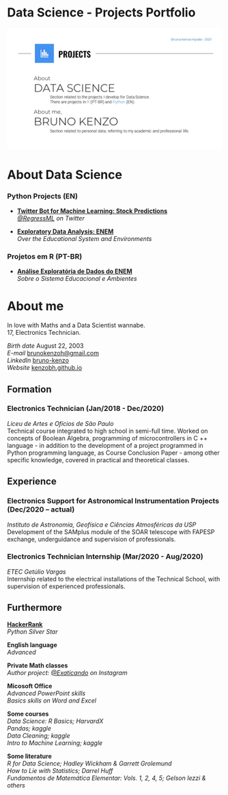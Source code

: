 # **Data Science - Projects Portfolio**

![](https://github.com/KenzoBH/Data-Science/blob/main/Images/github-main-wallpaper.jpg)

# **About Data Science**

### **Python Projects (EN)**
  - [**Twitter Bot for Machine Learning: Stock Predictions**](https://github.com/KenzoBH/Data-Science/tree/main/Twitter_ML)   
  *[@RegressML](https://twitter.com/RegressML) on Twitter*
  
  - [**Exploratory Data Analysis: ENEM**](https://github.com/KenzoBH/Data-Science/blob/main/ENEM_Python/ENEM_by_school_EDA_Python.ipynb)   
  *Over the Educational System and Environments*   
  
  

### **Projetos em R (PT-BR)**
  - [**Análise Exploratória de Dados do ENEM**](https://github.com/KenzoBH/Data-Science/blob/main/ENEM_R/ENEM_R.md)   
*Sobre o Sistema Educacional e Ambientes*

# **About me**

In love with Maths and a Data Scientist wannabe.   
17, Electronics Technician.

*Birth date* August 22, 2003  
*E-mail*
<a href="mailto:brunokenzoh@gmail.com" class="email">brunokenzoh@gmail.com</a>   
*LinkedIn* [bruno-kenzo](https://www.linkedin.com/in/bruno-kenzo/)   
*Website* [kenzobh.github.io](https://kenzobh.github.io/index.html)

## **Formation**

### **Electronics Technician** (Jan/2018 - Dec/2020)  
*Liceu de Artes e Ofícios de São Paulo*  
Technical course integrated to high school in semi-full time.
Worked on concepts of Boolean Algebra, programming of microcontrollers in C ++ language - in addition to the development of a project programmed in Python programming language, as Course Conclusion Paper - among other specific knowledge, covered in practical and theoretical classes.

## **Experience**

### **Electronics Support for Astronomical Instrumentation Projects** (Dec/2020 – actual)  
*Instituto de Astronomia, Geofísica e Ciências Atmosféricas da USP*  
Development of the SAMplus module of the SOAR telescope with FAPESP exchange, underguidance and supervision of professionals.

### **Electronics Technician Internship** (Mar/2020 - Aug/2020)  
*ETEC Getúlio Vargas*  
Internship related to the electrical installations of the Technical School, with supervision of experienced professionals.


## **Furthermore**

[**HackerRank**](https://www.hackerrank.com/brunokenzoh)  
*Python Silver Star*

**English language**  
*Advanced*

**Private Math classes**   
*Author project: [@Exaticando](https://www.instagram.com/exaticando/) on Instagram*

**Micosoft Office**   
*Advanced PowerPoint skills*   
*Basics skills on Word and Excel*

**Some courses**   
*Data Science: R Basics; HarvardX*   
*Pandas; kaggle*   
*Data Cleaning; kaggle*   
*Intro to Machine Learning; kaggle*

**Some literature**   
*R for Data Science; Hadley Wickham & Garrett Grolemund*   
*How to Lie with Statistics; Darrel Huff*   
*Fundamentos de Matemática Elementar: Vols. 1, 2, 4, 5; Gelson Iezzi & others*
